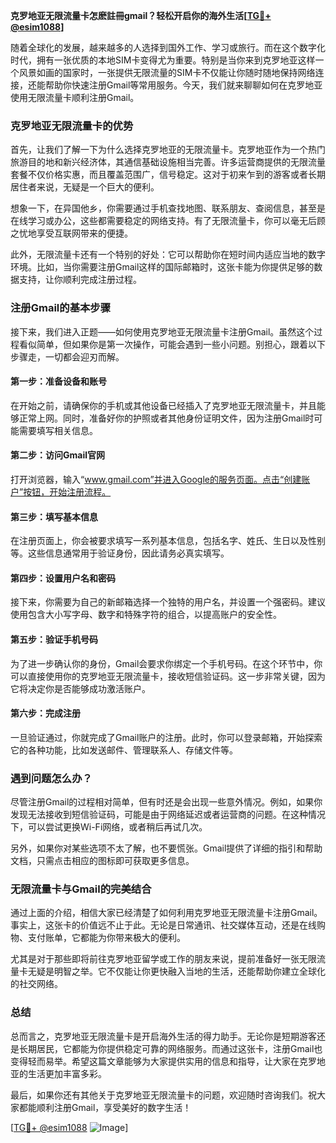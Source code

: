 **克罗地亚无限流量卡怎麽註冊gmail？轻松开启你的海外生活[[TG💪+ @esim1088](https://t.me/s/esim1088)]**

随着全球化的发展，越来越多的人选择到国外工作、学习或旅行。而在这个数字化时代，拥有一张优质的本地SIM卡变得尤为重要。特别是当你来到克罗地亚这样一个风景如画的国家时，一张提供无限流量的SIM卡不仅能让你随时随地保持网络连接，还能帮助你快速注册Gmail等常用服务。今天，我们就来聊聊如何在克罗地亚使用无限流量卡顺利注册Gmail。

### 克罗地亚无限流量卡的优势

首先，让我们了解一下为什么选择克罗地亚的无限流量卡。克罗地亚作为一个热门旅游目的地和新兴经济体，其通信基础设施相当完善。许多运营商提供的无限流量套餐不仅价格实惠，而且覆盖范围广，信号稳定。这对于初来乍到的游客或者长期居住者来说，无疑是一个巨大的便利。

想象一下，在异国他乡，你需要通过手机查找地图、联系朋友、查阅信息，甚至是在线学习或办公，这些都需要稳定的网络支持。有了无限流量卡，你可以毫无后顾之忧地享受互联网带来的便捷。

此外，无限流量卡还有一个特别的好处：它可以帮助你在短时间内适应当地的数字环境。比如，当你需要注册Gmail这样的国际邮箱时，这张卡能为你提供足够的数据支持，让你顺利完成注册过程。

### 注册Gmail的基本步骤

接下来，我们进入正题——如何使用克罗地亚无限流量卡注册Gmail。虽然这个过程看似简单，但如果你是第一次操作，可能会遇到一些小问题。别担心，跟着以下步骤走，一切都会迎刃而解。

#### 第一步：准备设备和账号

在开始之前，请确保你的手机或其他设备已经插入了克罗地亚无限流量卡，并且能够正常上网。同时，准备好你的护照或者其他身份证明文件，因为注册Gmail时可能需要填写相关信息。

#### 第二步：访问Gmail官网

打开浏览器，输入“www.gmail.com”并进入Google的服务页面。点击“创建账户”按钮，开始注册流程。

#### 第三步：填写基本信息

在注册页面上，你会被要求填写一系列基本信息，包括名字、姓氏、生日以及性别等。这些信息通常用于验证身份，因此请务必真实填写。

#### 第四步：设置用户名和密码

接下来，你需要为自己的新邮箱选择一个独特的用户名，并设置一个强密码。建议使用包含大小写字母、数字和特殊字符的组合，以提高账户的安全性。

#### 第五步：验证手机号码

为了进一步确认你的身份，Gmail会要求你绑定一个手机号码。在这个环节中，你可以直接使用你的克罗地亚无限流量卡，接收短信验证码。这一步非常关键，因为它将决定你是否能够成功激活账户。

#### 第六步：完成注册

一旦验证通过，你就完成了Gmail账户的注册。此时，你可以登录邮箱，开始探索它的各种功能，比如发送邮件、管理联系人、存储文件等。

### 遇到问题怎么办？

尽管注册Gmail的过程相对简单，但有时还是会出现一些意外情况。例如，如果你发现无法接收到短信验证码，可能是由于网络延迟或者运营商的问题。在这种情况下，可以尝试更换Wi-Fi网络，或者稍后再试几次。

另外，如果你对某些选项不太了解，也不要慌张。Gmail提供了详细的指引和帮助文档，只需点击相应的图标即可获取更多信息。

### 无限流量卡与Gmail的完美结合

通过上面的介绍，相信大家已经清楚了如何利用克罗地亚无限流量卡注册Gmail。事实上，这张卡的价值远不止于此。无论是日常通讯、社交媒体互动，还是在线购物、支付账单，它都能为你带来极大的便利。

尤其是对于那些即将前往克罗地亚留学或工作的朋友来说，提前准备好一张无限流量卡无疑是明智之举。它不仅能让你更快融入当地的生活，还能帮助你建立全球化的社交网络。

### 总结

总而言之，克罗地亚无限流量卡是开启海外生活的得力助手。无论你是短期游客还是长期居民，它都能为你提供稳定可靠的网络服务。而通过这张卡，注册Gmail也变得轻而易举。希望这篇文章能够为大家提供实用的信息和指导，让大家在克罗地亚的生活更加丰富多彩。

最后，如果你还有其他关于克罗地亚无限流量卡的问题，欢迎随时咨询我们。祝大家都能顺利注册Gmail，享受美好的数字生活！

[[TG💪+ @esim1088](https://t.me/s/esim1088) ![Image](https://i.postimg.cc/4NQfJmqS/Snipaste-2025-05-13-00-14-12.png)]